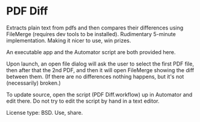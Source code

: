 PDF Diff
===========

Extracts plain text from pdfs and then compares their differences using FileMerge (requires dev tools to be installed). Rudimentary 5-minute implementation. Making it nicer to use, win prizes.

An executable app and the Automator script are both provided here.

Upon launch, an open file dialog will ask the user to select the first PDF file, then after that the 2nd PDF, and then it will open FileMerge showing the diff between them. (If there are no differences nothing happens, but it's not (necessarily) broken.)

To update source, open the script (PDF Diff.workflow) up in Automator and edit there. Do not try to edit the script by hand in a text editor.

License type: BSD. Use, share.
